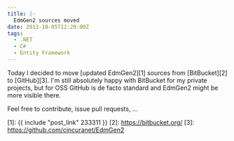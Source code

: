 ```yaml
---
title: |-
  EdmGen2 sources moved
date: 2013-10-05T12:29:00Z
tags:
  - .NET
  - C#
  - Entity Framework
---
```

Today I decided to move [updated EdmGen2][1] sources from [BitBucket][2] to [GitHub][3]. I'm still absolutely happy with BitBucket for my private projects, but for OSS GitHub is de facto standard and EdmGen2 might be more visible there.

Feel free to contribute, issue pull requests, ...

[1]: {{ include "post_link" 233311 }}
[2]: https://bitbucket.org/
[3]: https://github.com/cincuranet/EdmGen2